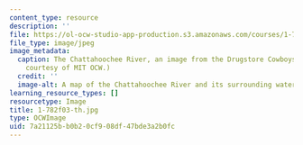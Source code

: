 ```yaml
---
content_type: resource
description: ''
file: https://ol-ocw-studio-app-production.s3.amazonaws.com/courses/1-782-environmental-engineering-masters-of-engineering-project-fall-2003-spring-2004/7a21125bb0b20cf908df47bde3a2b0fc_1-782f03-th.jpg
file_type: image/jpeg
image_metadata:
  caption: The Chattahoochee River, an image from the Drugstore Cowboys Project. (Image
    courtesy of MIT OCW.)
  credit: ''
  image-alt: A map of the Chattahoochee River and its surrounding watersheds.
learning_resource_types: []
resourcetype: Image
title: 1-782f03-th.jpg
type: OCWImage
uid: 7a21125b-b0b2-0cf9-08df-47bde3a2b0fc
---
```

